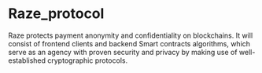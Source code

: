 # Raze_protocol
Raze protects payment anonymity and confidentiality on blockchains. It will consist of frontend clients and backend Smart contracts algorithms, which serve as an agency with proven security and privacy by making use of well-established cryptographic protocols.
